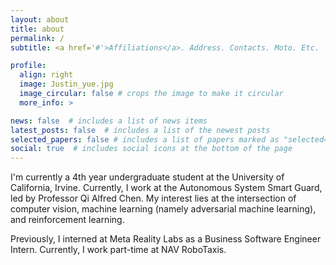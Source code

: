 ```yaml
---
layout: about
title: about
permalink: /
subtitle: <a href='#'>Affiliations</a>. Address. Contacts. Moto. Etc.

profile:
  align: right
  image: Justin_yue.jpg
  image_circular: false # crops the image to make it circular
  more_info: >

news: false  # includes a list of news items
latest_posts: false  # includes a list of the newest posts
selected_papers: false # includes a list of papers marked as "selected={true}"
social: true  # includes social icons at the bottom of the page
---
```

I'm currently a 4th year undergraduate student at the University of California, Irvine. Currently, I work at the Autonomous System Smart Guard, led by Professor Qi Alfred Chen. My interest lies at the intersection of computer vision, machine learning (namely adversarial machine learning), and reinforcement learning.

Previously, I interned at Meta Reality Labs as a Business Software Engineer Intern. Currently, I work part-time at NAV RoboTaxis.
